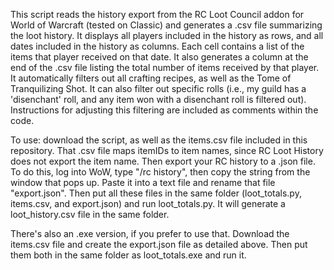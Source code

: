 This script reads the history export from the RC Loot Council addon for World of Warcraft (tested on Classic) and generates a .csv file summarizing the loot history. It displays all players included in the history as rows, and all dates included in the history as columns. Each cell contains a list of the items that player received on that date. It also generates a column at the end of the .csv file listing the total number of items received by that player. It automatically filters out all crafting recipes, as well as the Tome of Tranquilizing Shot. It can also filter out specific rolls (i.e., my guild has a 'disenchant' roll, and any item won with a disenchant roll is filtered out). Instructions for adjusting this filtering are included as comments within the code.

To use: download the script, as well as the items.csv file included in this repository. That .csv file maps itemIDs to item names, since RC Loot History does not export the item name. Then export your RC history to a .json file. To do this, log into WoW, type "/rc history", then copy the string from the window that pops up. Paste it into a text file and rename that file "export.json". Then put all these files in the same folder (loot_totals.py, items.csv, and export.json) and run loot_totals.py. It will generate a loot_history.csv file in the same folder.

There's also an .exe version, if you prefer to use that. Download the items.csv file and create the export.json file as detailed above. Then put them both in the same folder as loot_totals.exe and run it.
